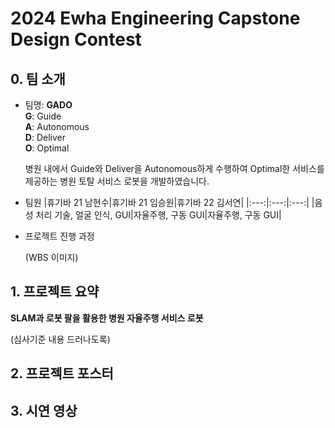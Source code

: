 # 2024 Ewha Engineering Capstone Design Contest
## 0. 팀 소개
 - 팀명: __GADO__
   </br>
   __G__: Guide
   </br>
   __A__: Autonomous
   </br>
   __D__: Deliver
   </br>
   __O__: Optimal

   병원 내에서 Guide와 Deliver을 Autonomous하게 수행하여 Optimal한 서비스를 제공하는 병원 토탈 서비스 로봇을 개발하였습니다.
   
 - 팀원
   |휴기바 21 남현수|휴기바 21 임승원|휴기바 22 김서연|
   |:---:|:---:|:---:|
   |음성 처리 기술, 얼굴 인식, GUI|자율주행, 구동 GUI|자율주행, 구동 GUI|

- 프로젝트 진행 과정
  
  (WBS 이미지)

## 1. 프로젝트 요약
__SLAM과 로봇 팔을 활용한 병원 자율주행 서비스 로봇__

(심사기준 내용 드러나도록)

## 2. 프로젝트 포스터


## 3. 시연 영상


